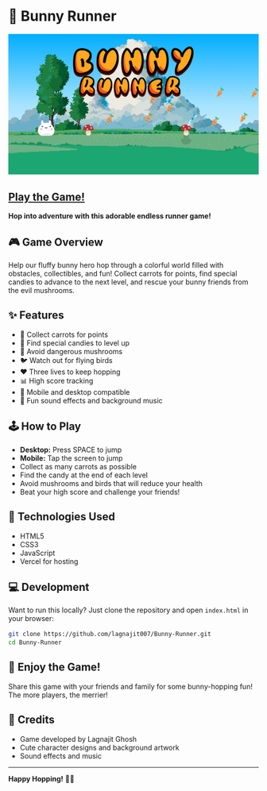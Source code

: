 # 🐰 Bunny Runner

![Bunny Runner Game](assets/thumbnail.png)

## [Play the Game!](https://bunny-runner.vercel.app/)

**Hop into adventure with this adorable endless runner game!**

## 🎮 Game Overview

Help our fluffy bunny hero hop through a colorful world filled with obstacles, collectibles, and fun! Collect carrots for points, find special candies to advance to the next level, and rescue your bunny friends from the evil mushrooms.

## ✨ Features

- 🥕 Collect carrots for points
- 🍬 Find special candies to level up
- 🍄 Avoid dangerous mushrooms
- 🐦 Watch out for flying birds
- ❤️ Three lives to keep hopping
- 📊 High score tracking
- 📱 Mobile and desktop compatible
- 🎵 Fun sound effects and background music

## 🕹️ How to Play

- **Desktop:** Press SPACE to jump
- **Mobile:** Tap the screen to jump
- Collect as many carrots as possible
- Find the candy at the end of each level
- Avoid mushrooms and birds that will reduce your health
- Beat your high score and challenge your friends!

## 🚀 Technologies Used

- HTML5
- CSS3
- JavaScript
- Vercel for hosting

## 💻 Development

Want to run this locally? Just clone the repository and open `index.html` in your browser:

```bash
git clone https://github.com/lagnajit007/Bunny-Runner.git
cd Bunny-Runner
```

## 🌟 Enjoy the Game!

Share this game with your friends and family for some bunny-hopping fun! The more players, the merrier!

## 🙏 Credits

- Game developed by Lagnajit Ghosh
- Cute character designs and background artwork
- Sound effects and music

---

**Happy Hopping!** 🐰✨ 
